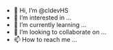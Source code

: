 - 👋 Hi, I’m @cldevHS
- 👀 I’m interested in ...
- 🌱 I’m currently learning ...
- 💞️ I’m looking to collaborate on ...
- 📫 How to reach me ...

<!---
cldevHS/cldevHS is a ✨ special ✨ repository because its `README.md` (this file) appears on your GitHub profile.
You can click the Preview link to take a look at your changes.
--->
